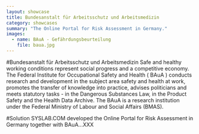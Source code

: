 ```yaml
---
layout: showcase
title: Bundesanstalt für Arbeitsschutz und Arbeitsmedizin
category: showcases
summary: "The Online Portal for Risk Assessment in Germany."
images:
  - name: BAuA - Gefährdungsbeurteilung
    file: baua.jpg
---
```

#Bundesanstalt für Arbeitsschutz und Arbeitsmedizin
Safe and healthy working conditions represent social progress and a competitive economy. The Federal Institute for Occupational Safety and Health ( BAuA ) conducts research and development in the subject area safety and health at work, promotes the transfer of knowledge into practice, advises politicians and meets statutory tasks - in the Dangerous Substances Law, in the Product Safety and the Health Data Archive. The BAuA is a research institution under the Federal Ministry of Labour and Social Affairs (BMAS).

#Solution
SYSLAB.COM developed the Online Portal for Risk Assessment in Germany together with BAuA...XXX